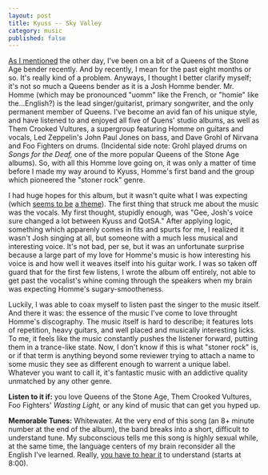 ```yaml
---
layout: post
title: Kyuss -- Sky Valley
category: music
published: false
---
```


[As I mentioned][rok] the other day, I've been on a bit of a Queens of the Stone Age bender recently. And by recently, I mean for the past eight months or so. It's really kind of a problem. Anyways, I thought I better clarify myself; it's not so much a Queens bender as it is a Josh Homme bender. Mr. Homme (which may be pronounced "uomm" like the French, or "homie" like the...English?) is the lead singer/guitarist, primary songwriter, and the only permanent member of Queens. I've become an avid fan of his unique style, and have listened to and enjoyed all five of Quens' studio albums, as well as Them Crooked Vultures, a supergroup featuring Homme on guitars and vocals, Led Zeppelin's John Paul Jones on bass, and Dave Grohl of Nirvana and Foo Fighters on drums. (Incidental side note: Grohl played drums on *Songs for the Deaf,* one of the more popular Queens of the Stone Age albums). So, with all this Homme love going on, it was only a matter of time before I made my way around to Kyuss, Homme's first band and the group which pioneered the "stoner rock" genre.

I had huge hopes for this album, but it wasn't quite what I was expecting (which [seems to be][drake] [a theme][kol]). The first thing that struck me about the music was the vocals. My first thought, stupidly enough, was "Gee, Josh's voice sure changed a lot between Kyuss and QotSA." After applying logic, something which apparenly comes in fits and spurts for me, I realized it wasn't Josh singing at all, but someone with a much less musical and interesting voice. It's not bad, per se, but it was an unfortunate surprise because a large part of my love for Homme's music is how interesting his voice is and how well it weaves itself into his guitar work. I was so taken off guard that for the first few listens, I wrote the album off entirely, not able to get past the vocalist's whine coming through the speakers when my brain was expecting Homme's sugary-smootheness.

Luckily, I was able to coax myself to listen past the singer to the music itself. And there it was: the essence of the music I've come to love throught Homme's discography. The music itself is hard to describe; it features lots of repetition, heavy guitars, and well placed and musically interesting licks. To me, it feels like the music constantly pushes the listener forward, putting them in a trance-like state. Now, I don't know if this is what "stoner rock" is, or if that term is anything beyond some reviewer trying to attach a name to some music they see as different enough to warrent a unique label. Whatever you want to call it, it's fantastic music with an addictive quality unmatched by any other genre.

**Listen to it if:** you love Queens of the Stone Age, Them Crooked Vultures, Foo Fighters' *Wasting Light,* or any kind of music that can get you hyped up.

**Memorable Tunes:** Whitewater. At the very end of this song (an 8+ minute number at the end of the album), the band breaks into a short, difficult to understand tune. My subconscious tells me this song is highly sexual while, at the same time, the language centers of my brain reconsider all the English I've learned. Really, [you have to hear it][yt] to understand (starts at 8:00).

[rok]: http://bathouselabs.com/music/2011/10/03/The-Reign-of-Kindo--This-Is-What-Happens.html "The Reign of Kindo -- This Is What Happens"
[drake]: http://www.bathouselabs.com/music/2011/10/10/Drake--Thank-Me-Later.html "Drake -- Thank Me Later"
[kol]: http://www.bathouselabs.com/music/2011/06/18/Kings-Of-Leon--Aha-Shake-Heartbreak.html "Kings Of Leon -- Aha Shake Heartbreak"
[yt]: http://www.youtube.com/watch?v=n-kpK0NlxwM "Whitewater on Youtube"
